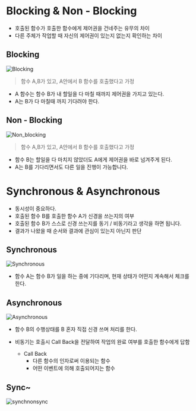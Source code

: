 # Blocking & Non - Blocking

  * 호출된 함수가 호출한 함수에게 제어권을 건네주는 유무의 차이
  * 다른 주체가 작업할 때 자신의 제어권이 있는지 없는지 확인하는 차이

## Blocking

![Blocking](https://user-images.githubusercontent.com/62277037/145331167-2d763e9a-626d-4c25-b233-1adb90e40c06.PNG)

> 함수 A,B가 있고, A안에서 B 함수를 호출했다고 가정

  * A 함수는 함수 B가 내 할일을 다 마칠 때까지 제어권을 가지고 있는다.
  * A는 B가 다 마칠때 까지 기다려야 한다.

## Non - Blocking

![Non_blocking](https://user-images.githubusercontent.com/62277037/145331170-383dfdc9-4360-4b7e-9012-13452bb8150c.PNG)

> 함수 A,B가 있고, A안에서 B 함수를 호출했다고 가정

  * 함수 B는 할일을 다 마치지 않았더도 A에게 제어권을 바로 넘겨주게 된다.
  * A는 B를 기다리면서도 다른 일을 진행이 가능합니다.


# Synchronous & Asynchronous

  * 동시성이 중요하다.
  * 호출된 함수 B를 호출한 함수 A가 신경을 쓰는지의 여부
  * 호출된 함수 B가 스스로 신경 쓰는지를 동기 / 비동기라고 생각을 하면 됩니다.
  * 결과가 나왔을 때 순서와 결과에 관심이 있는지 아닌지 판단


## Synchronous

![Synchronous](https://user-images.githubusercontent.com/62277037/145331159-552f9f84-678f-43dd-a7ac-eb44af893092.PNG)

  * 함수 A는 함수 B가 일을 하는 중에 기다리며, 현재 상태가 어떤지 계속해서 체크를 한다.

## Asynchronous

![Asynchronous](https://user-images.githubusercontent.com/62277037/145331166-600544b4-3517-4b18-af27-319f939c35f1.PNG)

  * 함수 B의 수행상태를 B 혼자 직접 신경 쓰며 처리를 한다.
  * 비동기는 호출시 Call Back을 전달하여 작업의 완료 여부를 호출한 함수에게 답함

    * Call Back
      * 다른 함수의 인자로써 이용되는 함수
      * 어떤 이벤트에 의해 호출되어지는 함수


## Sync~

![synchnonsync](https://user-images.githubusercontent.com/62277037/145331786-0b39eb56-7564-4cc2-9948-cf0a414e8676.PNG)

